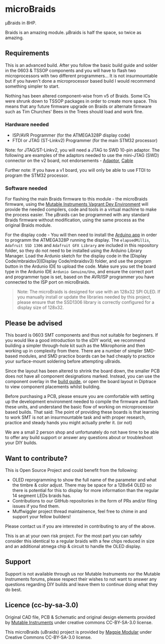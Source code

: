 # microBraids
μBraids in 8HP.

Braids is an amazing module. μBraids is half the space, so twice as amazing.

## Requirements
This is an advanced build. After you follow the basic build guide and solder in the 0603 & TSSOP components and you will have to flash two microprocessors with two different programmers... It is not insurmountable but if you haven't done a microprocessor based build I would recommend something simpler to start.

Nothing has been altered component-wise from v5 of Braids. Some ICs were shrunk down to TSSOP packages in order to create more space. This means that any future firmware upgrade on Braids or alternate firmware such as Tim Churches' Bees in the Trees should load and work fine.

### Hardware needed

- ISP/AVR Programmer (for the ATMEGA328P display code)
- FTDI or JTAG (ST-Linkv2) Programmer (for the main STM32 processor)
  
Note: for JTAG/ST-Linkv2, you will need a JTAG to SWD 10-pin adaptor.
The following are examples of the adaptors needed to use the mini-JTAG (SWD) connector on
the v2 board, not endorsements - [Adaptor][5], [Cable][6]

Further note: If you have a v1 board, you will only be able to use FTDI to program the
STM32 processor.

### Software needed

For flashing the main Braids firmware to this module - the microBraids firmware, using the [Mutable Instruments Vagrant Dev Environment][1] will provide the needed compilers, code and tools in a virtual machine to make the process easier. 
The μBraids can be programmed with any standard Braids firmware without modification, using the same process as the original Braids module.

For the display code - You will then need to install the [Arduino app][2] in order to programm the ATMEGA328P running the display. 
The `elapsedMillis`, `Adafruit SSD 1306` and `Adafruit GFX Library` are included in this repository folder, so they do not need to be installed using the Arduino Library Manager.
Load the Ardunio sketch for the display code in the [Display Code/mbraidsv3](Display Code/mbraidsv3) folder, and use the program button in the Ardunio IDE to upload the code.
Make sure you set the board type in the Ardunio IDE `Ardunio Genuino/Uno`, and ensure the correct port and programmer type is set, based on the AVR/ISP programmer you have connected to the ISP port on microBraids.

> Note: The microBraids is designed for use with an 128x32 SPI OLED. If you manually
> install or update the libraries needed by this project, please ensure that the SSD1306
> library is correctly configured for a display size of 128x32.

## Please be advised

This board is 0603 SMT components and thus not suitable for beginners. If you would like a good introduction to the sDIY world, we recommend building a simpler through-hole kit such as the Mikrophonie and then working up in complexity from there.
There are a number of simpler SMD-based modules, and SMD practice boards can be had cheaply to practice your surface-mount soldering before attempting uBraids.

Since the layout has been altered to shrink the board down, the smaller PCB does not have all component designations marked. Instead, you can use the component overlay in the [build guide][0], or open the board layout in Diptrace to view component placements whilst building.

Before purchasing a PCB, please ensure you are comfortable with setting up the development environment needed to compile the firmware and flash these units, and understand the basic flow of working on microprocessor based builds. That said: The point of providing these boards is that learning to work SMT is not an insurmountable task and with proper research, practice and steady hands you might actually prefer it. (or not)

We are a small 2 person shop and unfortunately do not have time to be able to offer any build support or answer any questions about or troubleshoot your DIY builds.

## Want to contribute?

This is Open Source Project and could benefit from the following:

- OLED reprogramming to show the full name of the parameter and what the timbre & color adjust. There may be space for a 128x64 OLED so there is potential for this to display for more information than the regular 14 segment LEDs braids has.
- Contributions to our GitHub repositories in the form of PRs and/or filing issues if you
  find them.
- Muffwiggler project thread maintainence, feel free to chime in and support your fellow
  builders!

Please contact us if you are interested in contributing to any of the above.

  This is an at your own risk project. For the most part you can safely consider this identical to a regular braids with a few chips reduced in size and an additional atmega chip & circuit to handle the OLED display.

## Support
Support is not available through us nor Mutable Instruments nor the Mutable Instruments forums, please respect their wishes to not want to answer any questions regarding DIY builds and leave them to continue doing what they do best.

## Licence (cc-by-sa-3.0)
Original CAD file, PCB & Schematic and original design elements provided by [Mutable Instruments][3] under creative commons CC-BY-SA-3.0 license. 

This microBraids (uBraids) project is provided by [Magpie Modular][4] under Creative Commons CC-BY-SA-3.0 license.


[0]: http://github.com/MagpieModular/microBraids/blob/master/Build%20Guide/MicroBraids%20Build.pdf
[1]: http://github.com/pichenettes/mutable-dev-environment 
[2]: http://www.arduino.cc/en/Main/Software
[3]: http://mutable-instruments.net
[4]: http://magpie-modular.myshopify.com
[5]: https://www.adafruit.com/product/2094
[6]: https://www.adafruit.com/product/1675
 
